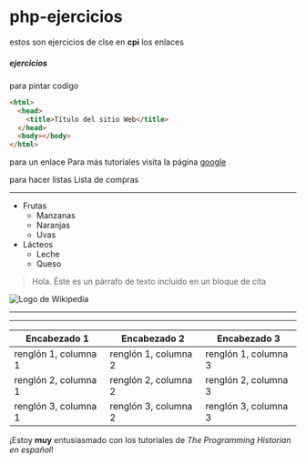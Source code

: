 # php-ejercicios

estos son ejercicios de clse en **cpi** los enlaces

##### ejercicios

para pintar codigo

```html
<html>
  <head>
    <title>Título del sitio Web</title>
  </head>
  <body></body>
</html>
```

para un enlace Para más tutoriales visita la página [google](http://www.google.es)

para hacer listas
Lista de compras

---

- Frutas
  - Manzanas
  - Naranjas
  - Uvas
- Lácteos
  - Leche
  - Queso

> Hola. Éste es un párrafo de texto incluido en un bloque de cita

![Logo de Wikipedia](https://upload.wikimedia.org/wikipedia/en/8/80/Wikipedia-logo-v2.svg "Wikipedia logo")

---

---

| Encabezado 1         | Encabezado 2         | Encabezado 3         |
| -------------------- | -------------------- | -------------------- |
| renglón 1, columna 1 | renglón 1, columna 2 | renglón 1, columna 3 |
| renglón 2, columna 1 | renglón 2, columna 2 | renglón 2, columna 3 |
| renglón 3, columna 1 | renglón 3, columna 2 | renglón 3, columna 3 |

¡Estoy **muy** entusiasmado con los tutoriales de _The Programming Historian en español_!
